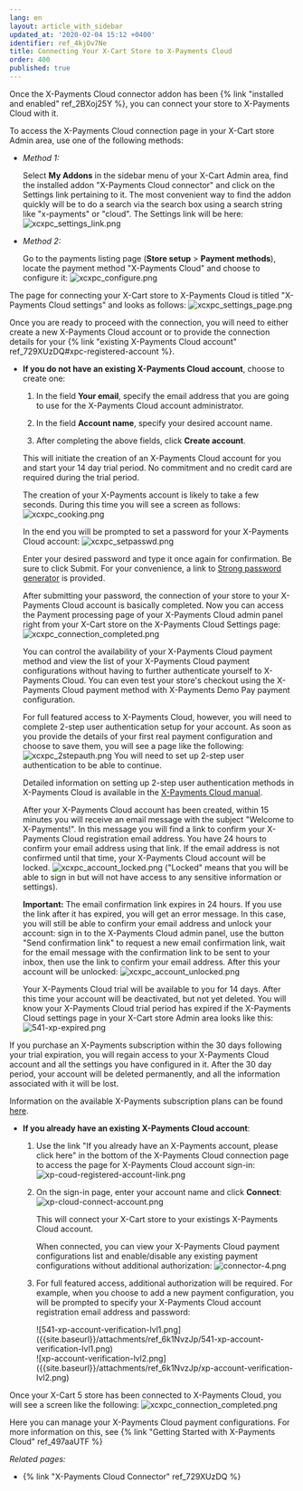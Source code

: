 ```yaml
---
lang: en
layout: article_with_sidebar
updated_at: '2020-02-04 15:12 +0400'
identifier: ref_4kjOv7Ne
title: Connecting Your X-Cart Store to X-Payments Cloud
order: 400
published: true
---
```

Once the X-Payments Cloud connector addon has been {% link "installed and enabled" ref_2BXoj25Y %}, you can connect your store to X-Payments Cloud with it.

To access the X-Payments Cloud connection page in your X-Cart store Admin area, use one of the following methods:

* *Method 1:*

     Select **My Addons** in the sidebar menu of your X-Cart Admin area, find the installed addon "X-Payments Cloud connector" and click on the Settings link pertaining to it. The most convenient way to find the addon quickly will be to do a search via the search box using a search string like "x-payments" or "cloud". The Settings link will be here:
     ![xcxpc_settings_link.png]({{site.baseurl}}/attachments/ref_4kjOv7Ne/xcxpc_settings_link.png)

   
* *Method 2:*
   
     Go to the payments listing page (**Store setup** > **Payment methods**), locate the payment method "X-Payments Cloud" and choose to configure it:
     ![xcxpc_configure.png]({{site.baseurl}}/attachments/ref_4kjOv7Ne/xcxpc_configure.png)
     
The page for connecting your X-Cart store to X-Payments Cloud is titled "X-Payments Cloud settings" and looks as follows:
     ![xcxpc_settings_page.png]({{site.baseurl}}/attachments/ref_4kjOv7Ne/xcxpc_settings_page.png)

Once you are ready to proceed with the connection, you will need to either create a new X-Payments Cloud account or to provide the connection details for your {% link "existing X-Payments Cloud account" ref_729XUzDQ#xpc-registered-account %}.

   * **If you do not have an existing X-Payments Cloud account**, choose to create one:

     1. In the field **Your email**, specify the email address that you are going to use for the X-Payments Cloud account administrator. 
     
     2. In the field **Account name**, specify your desired account name.
     
     3. After completing the above fields, click **Create account**.
   
     This will initiate the creation of an X-Payments Cloud account for you and start your 14 day trial period. No commitment and no credit card are required during the trial period.
     
     The creation of your X-Payments account is likely to take a few seconds. During this time you will see a screen as follows:
     ![xcxpc_cooking.png]({{site.baseurl}}/attachments/ref_4kjOv7Ne/xcxpc_cooking.png)

     In the end you will be prompted to set a password for your X-Payments Cloud account: 
     ![xcxpc_setpasswd.png]({{site.baseurl}}/attachments/ref_4kjOv7Ne/xcxpc_setpasswd.png)

     Enter your desired password and type it once again for confirmation. Be sure to click Submit. For your convenience, a link to [Strong password generator](https://strongpasswordgenerator.com/) is provided. 
     
     After submitting your password, the connection of your store to your X-Payments Cloud account is basically completed. Now you can access the Payment processing page of your X-Payments Cloud admin panel right from your X-Cart store on the X-Payments Cloud Settings page: 
     ![xcxpc_connection_completed.png]({{site.baseurl}}/attachments/ref_4kjOv7Ne/xcxpc_connection_completed.png)
     
     You can control the availability of your X-Payments Cloud payment method and view the list of your X-Payments Cloud payment configurations without having to further authenticate yourself to X-Payments Cloud. You can even test your store's checkout using the X-Payments Cloud payment method with X-Payments Demo Pay payment configuration.   
     
     For full featured access to X-Payments Cloud, however, you will need to complete 2-step user authentication setup for your account. As soon as you provide the details of your first real payment configuration and choose to save them, you will see a page like the following:
     ![xcxpc_2stepauth.png]({{site.baseurl}}/attachments/ref_4kjOv7Ne/xcxpc_2stepauth.png)
     You will need to set up 2-step user authentication to be able to continue. 
     
     Detailed information on setting up 2-step user authentication methods in X-Payments Cloud is available in the [X-Payments Cloud manual](https://www.x-payments.com/help/XP_Cloud:Two-factor_User_Authentication).
     
     
     After your X-Payments Cloud account has been created, within 15 minutes you will receive an email message with the subject "Welcome to X-Payments!". In this message you will find a link to confirm your X-Payments Cloud registration email address. You have 24 hours to confirm your email address using that link. If the email address is not confirmed until that time, your X-Payments Cloud account will be locked. 
     ![xcxpc_account_locked.png]({{site.baseurl}}/attachments/ref_4kjOv7Ne/xcxpc_account_locked.png)
     ("Locked" means that you will be able to sign in but will not have access to any sensitive information or settings). 
     
     **Important:** The email confirmation link expires in 24 hours. If you use the link after it has expired, you will get an error message. In this case, you will still be able to confirm your email address and unlock your account: sign in to the X-Payments Cloud admin panel, use the button "Send confirmation link" to request a new email confirmation link, wait for the email message with the confirmation link to be sent to your inbox, then use the link to confirm your email address. After this your account will be unlocked:
     ![xcxpc_account_unlocked.png]({{site.baseurl}}/attachments/ref_4kjOv7Ne/xcxpc_account_unlocked.png)
     
     Your X-Payments Cloud trial will be available to you for 14 days. After this time your account will be deactivated, but not yet deleted. You will know your X-Payments Cloud trial period has expired if the X-Payments Cloud settings page in your X-Cart store Admin area looks like this:
![541-xp-expired.png]({{site.baseurl}}/attachments/ref_4kjOv7Ne/541-xp-expired.png)

If you purchase an X-Payments subscription within the 30 days following your trial expiration, you will regain access to your X-Payments Cloud account and all the settings you have configured in it. After the 30 day period, your account will be deleted permanently, and all the information associated with it will be lost.

Information on the available X-Payments subscription plans can be found [here](https://www.x-payments.com/pricing).
     
<a id="xpc-registered-account"></a>
   * **If you already have an existing X-Payments Cloud account**:
     
     1. Use the link "If you already have an X-Payments account, please click here" in the bottom of the X-Payments Cloud connection page to access the page for X-Payments Cloud account sign-in:
        ![xp-coud-registered-account-link.png]({{site.baseurl}}/attachments/ref_4kjOv7Ne/xp-coud-registered-account-link.png)
   
     2. On the sign-in page, enter your account name and click **Connect**:
        ![xp-cloud-connect-account.png]({{site.baseurl}}/attachments/ref_4kjOv7Ne/xp-cloud-connect-account.png)
        
         This will connect your X-Cart store to your existings X-Payments Cloud account.
         
         When connected, you can view your X-Payments Cloud payment configurations list and enable/disable any existing payment configurations without additional authorization:
         ![connector-4.png]({{site.baseurl}}/attachments/ref_4kjOv7Ne/connector-4.png)    

     3. For full featured access, additional authorization will be required. For example, when you choose to add a new payment configuration, you will be prompted to specify your X-Payments Cloud account registration email address and password:
        <div class="ui stackable two column grid">
           <div class="column" markdown="span">![541-xp-account-verification-lvl1.png]({{site.baseurl}}/attachments/ref_6k1NvzJp/541-xp-account-verification-lvl1.png)</div>
           <div class="column" markdown="span">![xp-account-verification-lvl2.png]({{site.baseurl}}/attachments/ref_6k1NvzJp/xp-account-verification-lvl2.png)</div>
        </div>
          
Once your X-Cart 5 store has been connected to X-Payments Cloud, you will see a screen like the following:
![xcxpc_connection_completed.png]({{site.baseurl}}/attachments/ref_4kjOv7Ne/xcxpc_connection_completed.png)

Here you can manage your X-Payments Cloud payment configurations. For more information on this, see {% link "Getting Started with X-Payments Cloud" ref_497aaUTF %}

_Related pages:_
* {% link "X-Payments Cloud Connector" ref_729XUzDQ %}
